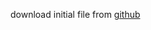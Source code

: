 download initial file from [github](https://github.com/JetBrains/compose-multiplatform-ios-android-template/#readme)
